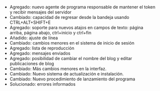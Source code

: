 - Agregado: nuevo agente de programa responsable de mantener el token y recibir mensajes del servidor
- Cambiado: capacidad de regresar desde la bandeja usando CTRL+ALT+SHIFT+E
- Agregado: soporte para nuevos atajos en campos de texto: página arriba, página abajo, ctrl+inicio y ctrl+fin
- Añadido: ajuste de línea
- Cambiado: cambios menores en el sistema de inicio de sesión
- Agregado: lista de reproducción
- Agregado: mensajes enviados
- Agregado: posibilidad de cambiar el nombre del blog y editar publicaciones de blog
- Cambiado: Más cambios menores en la interfaz.
- Cambiado: Nuevo sistema de actualización e instalación.
- Cambiado: Nuevo procedimiento de lanzamiento del programa
- Solucionado: errores informados